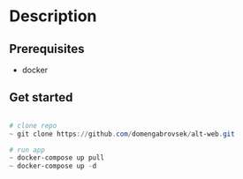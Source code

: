 # Description

## Prerequisites

- docker

## Get started

```powershell

# clone repo
~ git clone https://github.com/domengabrovsek/alt-web.git

# run app
~ docker-compose up pull
~ docker-compose up -d

```
